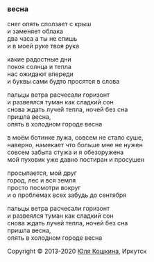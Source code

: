 ### весна  
снег опять сползает с крыш  
и заменяет облака  
два часа а ты не спишь  
и в моей руке твоя рука  

какие радостные дни  
покоя солнца и тепла   
нас ожидают впереди  
и буквы сами будто просятся в слова  

пальцы ветра расчесали горизонт  
и развеялся туман как сладкий сон  
снова ждать лучей тепла, ночей без сна  
пришла весна,  
опять в холодном городе весна  

в моём ботинке лужа, совсем не стало суше,  
наверно, намекает что больше мне не нужен  
совсем забыта стужа и я обезоружена  
мой пуховик уже давно постиран и просушен  

просыпается, мой друг  
город, лес и вся земля  
просто посмотри вокруг  
и о проблемах всех забудь до сентября  

пальцы ветра расчесали горизонт  
и развеялся туман как сладкий сон  
снова ждать лучей тепла, ночей без сна  
пришла весна,  
опять в холодном городе весна  

Copyright © 2013-2020 [Юля Кошкина](https://vk.com/koshkamoroshka), Иркутск

